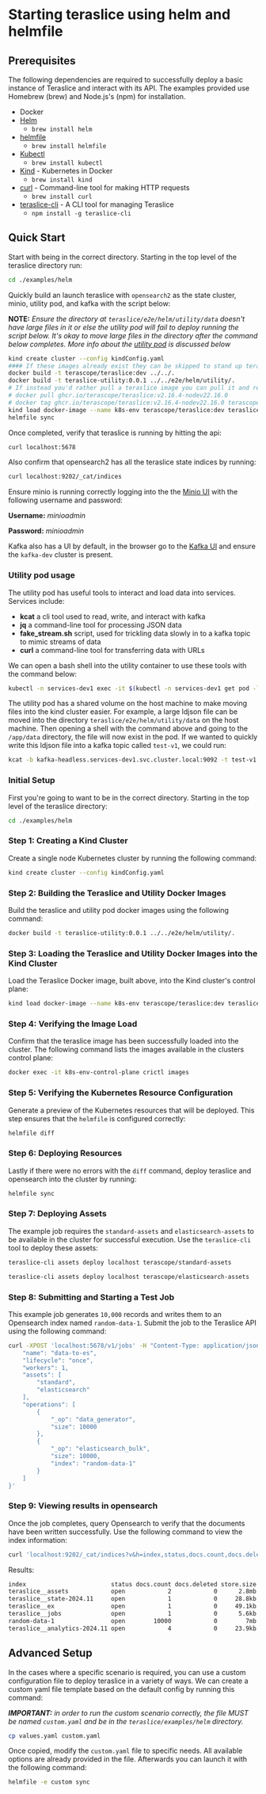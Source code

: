 # Starting teraslice using helm and helmfile

## Prerequisites

The following dependencies are required to successfully deploy a basic instance of Teraslice and interact with its API. The examples provided use Homebrew (brew) and Node.js's (npm) for installation.

- Docker
- [Helm](https://helm.sh/docs/intro/install/)
    - `brew install helm`
- [helmfile](https://formulae.brew.sh/formula/helmfile)
    - `brew install helmfile`
- [Kubectl](https://kubernetes.io/docs/reference/kubectl/)
    - `brew install kubectl`
- [Kind](https://kind.sigs.k8s.io/) - Kubernetes in Docker
    - `brew install kind`
- [curl](https://formulae.brew.sh/formula/curl) - Command-line tool for making HTTP requests
    - `brew install curl`
- [teraslice-cli](https://www.npmjs.com/package/teraslice-cli) - A CLI tool for managing Teraslice
    - `npm install -g teraslice-cli`

## Quick Start

Start with being in the correct directory. Starting in the top level of the teraslice directory run:

```bash
cd ./examples/helm
```

Quickly build an launch teraslice with `opensearch2` as the state cluster, minio, utility pod, and kafka with the script below:

**NOTE:** _Ensure the directory at `teraslice/e2e/helm/utility/data` doesn't have large files in it or else the utility pod will fail to deploy running the script below. It's okay to move large files in the directory after the command below completes. More info about the [utility pod](#utility-pod-usage) is discussed below_

```bash
kind create cluster --config kindConfig.yaml
#### If these images already exist they can be skipped to stand up teraslice faster
docker build -t terascope/teraslice:dev ../../.
docker build -t teraslice-utility:0.0.1 ../../e2e/helm/utility/.
# If instead you'd rather pull a teraslice image you can pull it and retag it like below
# docker pull ghcr.io/terascope/teraslice:v2.16.4-nodev22.16.0
# docker tag ghcr.io/terascope/teraslice:v2.16.4-nodev22.16.0 terascope/teraslice:dev
kind load docker-image --name k8s-env terascope/teraslice:dev teraslice-utility:0.0.1
helmfile sync
```

Once completed, verify that teraslice is running by hitting the api:

```bash
curl localhost:5678
```

Also confirm that opensearch2 has all the teraslice state indices by running:

```bash
curl localhost:9202/_cat/indices
```

Ensure minio is running correctly logging into the the [Minio UI](http://localhost:9001) with the following username and password:

**Username:** _minioadmin_

**Password:** _minioadmin_

Kafka also has a UI by default, in the browser go to the [Kafka UI](http://localhost:8084) and ensure the `kafka-dev` cluster is present.

### Utility pod usage

The utility pod has useful tools to interact and load data into services. Services include:

- **kcat** a cli tool used to read, write, and interact with kafka
- **jq** a command-line tool for processing JSON data
- **fake_stream.sh** script, used for trickling data slowly in to a kafka topic to mimic streams of data
- **curl** a command-line tool for transferring data with URLs

We can open a bash shell into the utility container to use these tools with the command below:

```bash
kubectl -n services-dev1 exec -it $(kubectl -n services-dev1 get pod -l app=teraslice-utility -o jsonpath="{.items[0].metadata.name}") -- bash
```

The utility pod has a shared volume on the host machine to make moving files into the kind cluster easier. For example, a large ldjson file can be moved into the directory `teraslice/e2e/helm/utility/data` on the host machine. Then opening a shell with the command above and going to the `/app/data` directory, the file will now exist in the pod. If we wanted to quickly write this ldjson file into a kafka topic called `test-v1`, we could run:

```bash
kcat -b kafka-headless.services-dev1.svc.cluster.local:9092 -t test-v1 -P -l /app/data/<ldjson file name>
```

### Initial Setup

First you're going to want to be in the correct directory. Starting in the top level of the teraslice directory:

```bash
cd ./examples/helm
```

### Step 1: Creating a Kind Cluster

Create a single node Kubernetes cluster by running the following command:

```bash
kind create cluster --config kindConfig.yaml
```

### Step 2: Building the Teraslice and Utility Docker Images

Build the teraslice and utility pod docker images using the following command:

```bash
docker build -t teraslice-utility:0.0.1 ../../e2e/helm/utility/.
```

### Step 3: Loading the Teraslice and Utility Docker Images into the Kind Cluster

Load the Teraslice Docker image, built above, into the Kind cluster's control plane:

```bash
kind load docker-image --name k8s-env terascope/teraslice:dev teraslice-utility:0.0.1
```

### Step 4: Verifying the Image Load

Confirm that the teraslice image has been successfully loaded into the cluster. The following command lists the images available in the clusters control plane:

```bash
docker exec -it k8s-env-control-plane crictl images
```

### Step 5: Verifying the Kubernetes Resource Configuration

Generate a preview of the Kubernetes resources that will be deployed. This step ensures that the `helmfile` is configured correctly:

```bash
helmfile diff
```

### Step 6: Deploying Resources

Lastly if there were no errors with the `diff` command, deploy teraslice and opensearch into the cluster by running:

```bash
helmfile sync
```

### Step 7: Deploying Assets

The example job requires the `standard-assets` and `elasticsearch-assets` to be available in the cluster for successful execution. Use the `teraslice-cli` tool to deploy these assets:

```bash
teraslice-cli assets deploy localhost terascope/standard-assets
```

```bash
teraslice-cli assets deploy localhost terascope/elasticsearch-assets
```

### Step 8: Submitting and Starting a Test Job

This example job generates `10,000` records and writes them to an Opensearch index named `random-data-1`. Submit the job to the Teraslice API using the following command:

```bash
curl -XPOST 'localhost:5678/v1/jobs' -H "Content-Type: application/json" -d '{
    "name": "data-to-es",
    "lifecycle": "once",
    "workers": 1,
    "assets": [
        "standard",
        "elasticsearch"
    ],
    "operations": [
        {
            "_op": "data_generator",
            "size": 10000
        },
        {
            "_op": "elasticsearch_bulk",
            "size": 10000,
            "index": "random-data-1"
        }
    ]
}'

```

### Step 9: Viewing results in opensearch

Once the job completes, query Opensearch to verify that the documents have been written successfully. Use the following command to view the index information:

```bash
curl 'localhost:9202/_cat/indices?v&h=index,status,docs.count,docs.deleted,store.size,pri.store.size'
```

Results:

```bash
index                        status docs.count docs.deleted store.size pri.store.size
teraslice__assets            open            2            0      2.8mb          2.8mb
teraslice__state-2024.11     open            1            0     28.8kb         28.8kb
teraslice__ex                open            1            0     49.1kb         49.1kb
teraslice__jobs              open            1            0      5.6kb          5.6kb
random-data-1                open        10000            0        7mb            7mb
teraslice__analytics-2024.11 open            4            0     23.9kb         23.9kb
```

## Advanced Setup

In the cases where a specific scenario is required, you can use a custom configuration file to deploy teraslice in a variety of ways. We can create a custom yaml file template based on the default config by running this command:

_**IMPORTANT:** in order to run the custom scenario correctly, the file MUST be named `custom.yaml` and be in the `teraslice/examples/helm` directory._

```sh
cp values.yaml custom.yaml
```

Once copied, modify the `custom.yaml` file to specific needs. All available options are already provided in the file. Afterwards you can launch it with the following command:

```sh
helmfile -e custom sync
```

